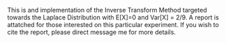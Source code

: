 This is and implementation of the Inverse Transform Method targeted towards the Laplace Distribution with E[X]=0 and Var[X] = 2/9. A report is attatched for those interested on this particular experiment. If you wish to cite the report, please direct message me for more details. 
